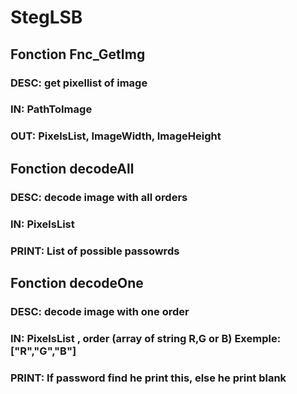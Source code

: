 # StegLSB

## Fonction Fnc_GetImg
### DESC: get pixellist of image
### IN: PathToImage
### OUT: PixelsList, ImageWidth, ImageHeight


## Fonction decodeAll
### DESC: decode image with all orders
### IN: PixelsList
### PRINT: List of possible passowrds

## Fonction decodeOne
### DESC: decode image with one order
### IN: PixelsList , order (array of string R,G or B) Exemple: ["R","G","B"]
### PRINT: If password find he print this, else he print blank
